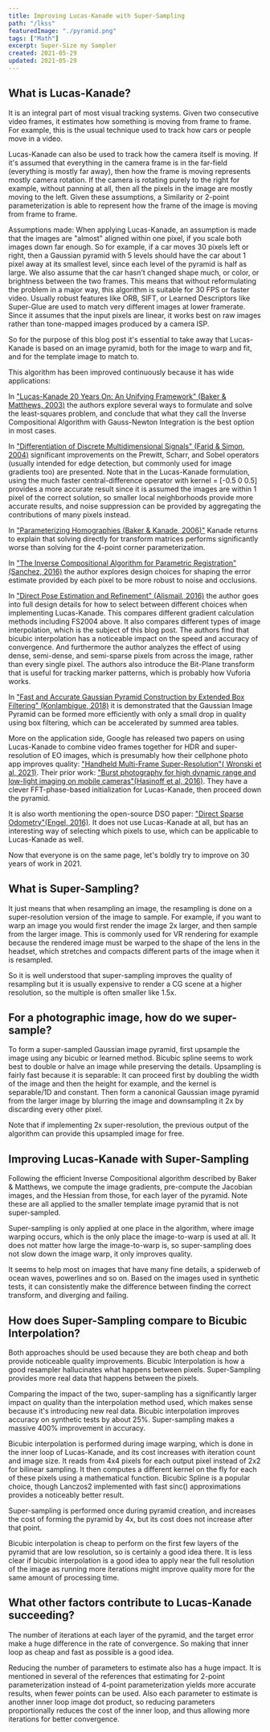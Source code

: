 ```yaml
---
title: Improving Lucas-Kanade with Super-Sampling
path: "/lkss"
featuredImage: "./pyramid.png"
tags: ["Math"]
excerpt: Super-Size my Sampler
created: 2021-05-29
updated: 2021-05-29
---
```


## What is Lucas-Kanade?

It is an integral part of most visual tracking systems.  Given two consecutive video frames, it estimates how something is moving from frame to frame.  For example, this is the usual technique used to track how cars or people move in a video.

Lucas-Kanade can also be used to track how the camera itself is moving.  If it's assumed that everything in the camera frame is in the far-field (everything is mostly far away), then how the frame is moving represents mostly camera rotation.  If the camera is rotating purely to the right for example, without panning at all, then all the pixels in the image are mostly moving to the left.  Given these assumptions, a Similarity or 2-point parameterization is able to represent how the frame of the image is moving from frame to frame.

Assumptions made: When applying Lucas-Kanade, an assumption is made that the images are "almost" aligned within one pixel, if you scale both images down far enough.  So for example, if a car moves 30 pixels left or right, then a Gaussian pyramid with 5 levels should have the car about 1 pixel away at its smallest level, since each level of the pyramid is half as large.  We also assume that the car hasn't changed shape much, or color, or brightness between the two frames.  This means that without reformulating the problem in a major way, this algorithm is suitable for 30 FPS or faster video.  Usually robust features like ORB, SIFT, or Learned Descriptors like Super-Glue are used to match very different images at lower framerate.  Since it assumes that the input pixels are linear, it works best on raw images rather than tone-mapped images produced by a camera ISP.

So for the purpose of this blog post it's essential to take away that Lucas-Kanade is based on an image pyramid, both for the image to warp and fit, and for the template image to match to.


This algorithm has been improved continuously because it has wide applications:

In ["Lucas-Kanade 20 Years On: An Unifying Framework" (Baker & Matthews, 2003)](https://www.ri.cmu.edu/pub_files/pub3/baker_simon_2002_3/baker_simon_2002_3.pdf) the authors explore several ways to formulate and solve the least-squares problem, and conclude that what they call the Inverse Compositional Algorithm with Gauss-Newton Integration is the best option in most cases.

In ["Differentiation of Discrete Multidimensional Signals" (Farid & Simon, 2004)](https://www.cns.nyu.edu/pub/lcv/farid03-reprint.pdf) significant improvements on the Prewitt, Scharr, and Sobel operators (usually intended for edge detection, but commonly used for image gradients too) are presented.  Note that in the Lucas-Kanade formulation, using the much faster central-difference operator with kernel = [-0.5 0 0.5] provides a more accurate result since it is assumed the images are within 1 pixel of the correct solution, so smaller local neighborhoods provide more accurate results, and noise suppression can be provided by aggregating the contributions of many pixels instead.

In ["Parameterizing Homographies (Baker & Kanade, 2006)"](https://www.ri.cmu.edu/pub_files/pub4/baker_simon_2006_1/baker_simon_2006_1.pdf) Kanade returns to explain that solving directly for transform matrices performs significantly worse than solving for the 4-point corner parameterization.

In ["The Inverse Compositional Algorithm for Parametric Registration" (Sanchez, 2016)](https://www.ipol.im/pub/art/2016/153/article.pdf) the author explores design choices for shaping the error estimate provided by each pixel to be more robust to noise and occlusions.

In ["Direct Pose Estimation and Refinement" (Alismail, 2016)](https://www.cs.cmu.edu/~halismai/h_alismail_robotics_2016.pdf) the author goes into full design details for how to select between different choices when implementing Lucas-Kanade.  This compares different gradient calculation methods including FS2004 above.  It also compares different types of image interpolation, which is the subject of this blog post.  The authors find that bicubic interpolation has a noticeable impact on the speed and accuracy of convergence.  And furthermore the author analyzes the effect of using dense, semi-dense, and semi-sparse pixels from across the image, rather than every single pixel.  The authors also introduce the Bit-Plane transform that is useful for tracking marker patterns, which is probably how Vuforia works.

In ["Fast and Accurate Gaussian Pyramid Construction by Extended Box Filtering" (Konlambigue, 2018)](https://www.eurasip.org/Proceedings/Eusipco/Eusipco2018/papers/1570437148.pdf) it is demonstrated that the Gaussian Image Pyramid can be formed more efficiently with only a small drop in quality using box filtering, which can be accelerated by summed area tables.

More on the application side, Google has released two papers on using Lucas-Kanade to combine video frames together for HDR and super-resolution of EO images, which is presumably how their cellphone photo app improves quality: ["Handheld Multi-Frame Super-Resolution"( Wronski et al, 2021)](https://sites.google.com/view/handheld-super-res/).  Their prior work: ["Burst photography for high dynamic range and low-light imaging on mobile cameras"(Hasinoff et al, 2016)](https://static.googleusercontent.com/media/hdrplusdata.org/en//hdrplus.pdf).  They have a clever FFT-phase-based initialization for Lucas-Kanade, then proceed down the pyramid.

It is also worth mentioning the open-source DSO paper: ["Direct Sparse Odometry"(Engel, 2016)](https://github.com/JakobEngel/dso).  It does not use Lucas-Kanade at all, but has an interesting way of selecting which pixels to use, which can be applicable to Lucas-Kanade as well.

Now that everyone is on the same page, let's boldly try to improve on 30 years of work in 2021.


## What is Super-Sampling?

It just means that when resampling an image, the resampling is done on a super-resolution version of the image to sample.  For example, if you want to warp an image you would first render the image 2x larger, and then sample from the larger image.  This is commonly used for VR rendering for example because the rendered image must be warped to the shape of the lens in the headset, which stretches and compacts different parts of the image when it is resampled.

So it is well understood that super-sampling improves the quality of resampling but it is usually expensive to render a CG scene at a higher resolution, so the multiple is often smaller like 1.5x.


## For a photographic image, how do we super-sample?

To form a super-sampled Gaussian image pyramid, first upsample the image using any bicubic or learned method.  Bicubic spline seems to work best to double or halve an image while preserving the details.  Upsampling is fairly fast because it is separable: It can proceed first by doubling the width of the image and then the height for example, and the kernel is separable/1D and constant.  Then form a canonical Gaussian image pyramid from the larger image by blurring the image and downsampling it 2x by discarding every other pixel.

Note that if implementing 2x super-resolution, the previous output of the algorithm can provide this upsampled image for free.


## Improving Lucas-Kanade with Super-Sampling

Following the efficient Inverse Compositional algorithm described by Baker & Matthews, we compute the image gradients, pre-compute the Jacobian images, and the Hessian from those, for each layer of the pyramid.  Note these are all applied to the smaller template image pyramid that is not super-sampled.

Super-sampling is only applied at one place in the algorithm, where image warping occurs, which is the only place the image-to-warp is used at all.  It does not matter how large the image-to-warp is, so super-sampling does not slow down the image warp, it only improves quality.

It seems to help most on images that have many fine details, a spiderweb of ocean waves, powerlines and so on.  Based on the images used in synthetic tests, it can consistently make the difference between finding the correct transform, and diverging and failing.


## How does Super-Sampling compare to Bicubic Interpolation?

Both approaches should be used because they are both cheap and both provide noticeable quality improvements.  Bicubic Interpolation is how a good resampler hallucinates what happens between pixels.  Super-Sampling provides more real data that happens between the pixels.

Comparing the impact of the two, super-sampling has a significantly larger impact on quality than the interpolation method used, which makes sense because it's introducing new real data.  Bicubic interpolation improves accuracy on synthetic tests by about 25%.  Super-sampling makes a massive 400% improvement in accuracy.

Bicubic interpolation is performed during image warping, which is done in the inner loop of Lucas-Kanade, and its cost increases with iteration count and image size.  It reads from 4x4 pixels for each output pixel instead of 2x2 for bilinear sampling.  It then computes a different kernel on the fly for each of these pixels using a mathematical function.  Bicubic Spline is a popular choice, though Lanczos2 implemented with fast sinc() approximations provides a noticeably better result.

Super-sampling is performed once during pyramid creation, and increases the cost of forming the pyramid by 4x, but its cost does not increase after that point.

Bicubic interpolation is cheap to perform on the first few layers of the pyramid that are low resolution, so is certainly a good idea there.  It is less clear if bicubic interpolation is a good idea to apply near the full resolution of the image as running more iterations might improve quality more for the same amount of processing time.


## What other factors contribute to Lucas-Kanade succeeding?

The number of iterations at each layer of the pyramid, and the target error make a huge difference in the rate of convergence.  So making that inner loop as cheap and fast as possible is a good idea.

Reducing the number of parameters to estimate also has a huge impact.  It is mentioned in several of the references that estimating for 2-point parameterization instead of 4-point parameterization yields more accurate results, when fewer points can be used.  Also each parameter to estimate is another inner loop image dot product, so reducing parameters proportionally reduces the cost of the inner loop, and thus allowing more iterations for better convergence.
